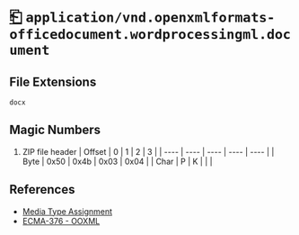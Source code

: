 # [⎗](../README.md) `application/vnd.openxmlformats-officedocument.wordprocessingml.document`

## File Extensions

`docx`

## Magic Numbers

1. ZIP file header
   | Offset | 0 | 1 | 2 | 3 |
   | ---- | ---- | ---- | ---- | ---- |
   | Byte | 0x50 | 0x4b | 0x03 | 0x04 |
   | Char | P | K | | |

## References

- [Media Type Assignment](https://www.iana.org/assignments/media-types/application/vnd.openxmlformats-officedocument.wordprocessingml.document)
- [ECMA-376 - OOXML](https://ecma-international.org/publications-and-standards/standards/ecma-376/)
